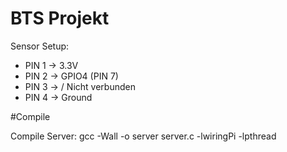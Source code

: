 # BTS Projekt

Sensor Setup:
* PIN 1 -> 3.3V
* PIN 2 -> GPIO4 (PIN 7)
* PIN 3 -> / Nicht verbunden
* PIN 4 -> Ground

#Compile

Compile Server:
gcc -Wall -o server server.c -lwiringPi -lpthread
